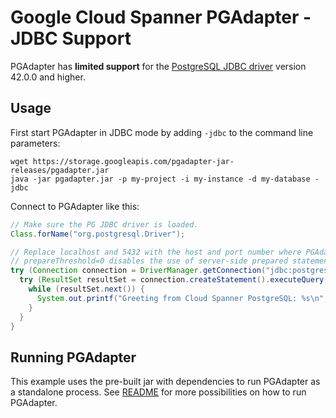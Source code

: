 # Google Cloud Spanner PGAdapter - JDBC Support

PGAdapter has __limited support__ for the [PostgreSQL JDBC driver](https://github.com/pgjdbc/pgjdbc)
version 42.0.0 and higher.

## Usage

First start PGAdapter in JDBC mode by adding `-jdbc` to the command line parameters:

```shell
wget https://storage.googleapis.com/pgadapter-jar-releases/pgadapter.jar
java -jar pgadapter.jar -p my-project -i my-instance -d my-database -jdbc
```

Connect to PGAdapter like this:

```java
// Make sure the PG JDBC driver is loaded.
Class.forName("org.postgresql.Driver");

// Replace localhost and 5432 with the host and port number where PGAdapter is running.
// prepareThreshold=0 disables the use of server-side prepared statements in JDBC.
try (Connection connection = DriverManager.getConnection("jdbc:postgresql://localhost:5432/?prepareThreshold=0")) {
  try (ResultSet resultSet = connection.createStatement().executeQuery("select 'Hello world!' as hello")) {
    while (resultSet.next()) {
      System.out.printf("Greeting from Cloud Spanner PostgreSQL: %s\n", resultSet.getString(1));
    }
  }
}
```

## Running PGAdapter

This example uses the pre-built jar with dependencies to run PGAdapter as a standalone process.
See [README](../README.md) for more possibilities on how to run PGAdapter.
